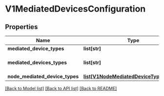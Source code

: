 # V1MediatedDevicesConfiguration

## Properties
Name | Type | Description | Notes
------------ | ------------- | ------------- | -------------
**mediated_device_types** | **list[str]** |  | [optional] 
**mediated_devices_types** | **list[str]** | Deprecated. Use mediatedDeviceTypes instead. | [optional] 
**node_mediated_device_types** | [**list[V1NodeMediatedDeviceTypesConfig]**](V1NodeMediatedDeviceTypesConfig.md) |  | [optional] 

[[Back to Model list]](../README.md#documentation-for-models) [[Back to API list]](../README.md#documentation-for-api-endpoints) [[Back to README]](../README.md)



